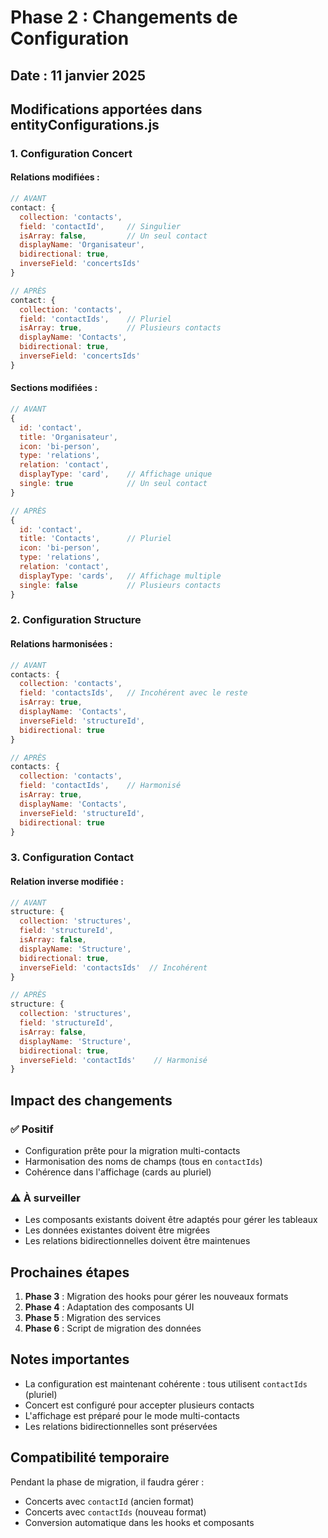 # Phase 2 : Changements de Configuration

## Date : 11 janvier 2025

## Modifications apportées dans entityConfigurations.js

### 1. Configuration Concert

#### Relations modifiées :
```javascript
// AVANT
contact: { 
  collection: 'contacts', 
  field: 'contactId',     // Singulier
  isArray: false,         // Un seul contact
  displayName: 'Organisateur',
  bidirectional: true,
  inverseField: 'concertsIds'
}

// APRÈS
contact: { 
  collection: 'contacts', 
  field: 'contactIds',    // Pluriel
  isArray: true,          // Plusieurs contacts
  displayName: 'Contacts',
  bidirectional: true,
  inverseField: 'concertsIds'
}
```

#### Sections modifiées :
```javascript
// AVANT
{
  id: 'contact',
  title: 'Organisateur',
  icon: 'bi-person',
  type: 'relations',
  relation: 'contact',
  displayType: 'card',    // Affichage unique
  single: true            // Un seul contact
}

// APRÈS
{
  id: 'contact',
  title: 'Contacts',      // Pluriel
  icon: 'bi-person',
  type: 'relations',
  relation: 'contact',
  displayType: 'cards',   // Affichage multiple
  single: false           // Plusieurs contacts
}
```

### 2. Configuration Structure

#### Relations harmonisées :
```javascript
// AVANT
contacts: { 
  collection: 'contacts', 
  field: 'contactsIds',   // Incohérent avec le reste
  isArray: true,
  displayName: 'Contacts',
  inverseField: 'structureId',
  bidirectional: true
}

// APRÈS
contacts: { 
  collection: 'contacts', 
  field: 'contactIds',    // Harmonisé
  isArray: true,
  displayName: 'Contacts',
  inverseField: 'structureId',
  bidirectional: true
}
```

### 3. Configuration Contact

#### Relation inverse modifiée :
```javascript
// AVANT
structure: { 
  collection: 'structures', 
  field: 'structureId', 
  isArray: false,
  displayName: 'Structure',
  bidirectional: true,
  inverseField: 'contactsIds'  // Incohérent
}

// APRÈS
structure: { 
  collection: 'structures', 
  field: 'structureId', 
  isArray: false,
  displayName: 'Structure',
  bidirectional: true,
  inverseField: 'contactIds'    // Harmonisé
}
```

## Impact des changements

### ✅ Positif
- Configuration prête pour la migration multi-contacts
- Harmonisation des noms de champs (tous en `contactIds`)
- Cohérence dans l'affichage (cards au pluriel)

### ⚠️ À surveiller
- Les composants existants doivent être adaptés pour gérer les tableaux
- Les données existantes doivent être migrées
- Les relations bidirectionnelles doivent être maintenues

## Prochaines étapes

1. **Phase 3** : Migration des hooks pour gérer les nouveaux formats
2. **Phase 4** : Adaptation des composants UI
3. **Phase 5** : Migration des services
4. **Phase 6** : Script de migration des données

## Notes importantes

- La configuration est maintenant cohérente : tous utilisent `contactIds` (pluriel)
- Concert est configuré pour accepter plusieurs contacts
- L'affichage est préparé pour le mode multi-contacts
- Les relations bidirectionnelles sont préservées

## Compatibilité temporaire

Pendant la phase de migration, il faudra gérer :
- Concerts avec `contactId` (ancien format)
- Concerts avec `contactIds` (nouveau format)
- Conversion automatique dans les hooks et composants